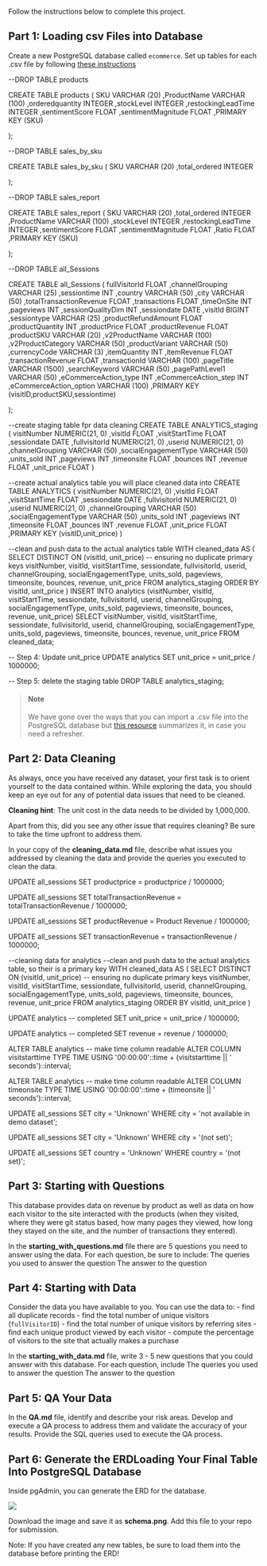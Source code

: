 Follow the instructions below to complete this project.

## Part 1: Loading csv Files into Database

Create a new PostgreSQL database called `ecommerce`. Set up tables for each .csv file by following [these instructions](https://www.postgresqltutorial.com/postgresql-tutorial/import-csv-file-into-posgresql-table/)




--DROP TABLE products

CREATE TABLE products (
	 SKU VARCHAR (20)
	,ProductName VARCHAR (100)
	,orderedquantity INTEGER
	,stockLevel INTEGER
	,restockingLeadTime INTEGER
	,sentimentScore FLOAT
	,sentimentMagnitude FLOAT
	,PRIMARY KEY (SKU)
	

);
	

--DROP TABLE sales_by_sku

CREATE TABLE sales_by_sku (
	 SKU VARCHAR (20)
	,total_ordered INTEGER

);

--DROP TABLE sales_report

CREATE TABLE sales_report (
	 SKU VARCHAR (20)
	,total_ordered INTEGER
	,ProductName VARCHAR (100)
	,stockLevel INTEGER
	,restockingLeadTime INTEGER
	,sentimentScore FLOAT
	,sentimentMagnitude FLOAT
	,Ratio FLOAT
	,PRIMARY KEY (SKU)
	

);

--DROP TABLE all_Sessions

CREATE TABLE all_Sessions (
	 fullVisitorId FLOAT
	,channelGrouping VARCHAR (25)
	,sessiontime INT
	,country VARCHAR (50)
	,city VARCHAR (50)
	,totalTransactionRevenue FLOAT
	,transactions FLOAT
	,timeOnSite INT
	,pageviews INT
	,sessionQualityDim INT
	,sessiondate DATE
	,visitId BIGINT
	,sessiontype VARCHAR (25)
	,productRefundAmount FLOAT
	,productQuantity INT
	,productPrice FLOAT
	,productRevenue FLOAT
	,productSKU VARCHAR (20)
	,v2ProductName VARCHAR (100)
	,v2ProductCategory VARCHAR (50)
	,productVariant VARCHAR (50)
	,currencyCode VARCHAR (3)
	,itemQuantity INT
	,itemRevenue FLOAT
	,transactionRevenue FLOAT
	,transactionId VARCHAR (100)
	,pageTitle VARCHAR (1500)
	,searchKeyword VARCHAR (50)
	,pagePathLevel1 VARCHAR (50)
	,eCommerceAction_type INT
	,eCommerceAction_step INT
	,eCommerceAction_option VARCHAR (100)
	,PRIMARY KEY (visitID,productSKU,sessiontime)
	

);


--create staging table fpr data cleaning
CREATE TABLE ANALYTICS_staging (
	 visitNumber NUMERIC(21, 0)
	,visitId FLOAT
	,visitStartTime FLOAT
	,sessiondate DATE
	,fullvisitorId NUMERIC(21, 0)
	,userid NUMERIC(21, 0)
	,channelGrouping VARCHAR (50)
	,socialEngagementType VARCHAR (50)
	,units_sold INT
	,pageviews INT
	,timeonsite FLOAT
	,bounces INT
	,revenue FLOAT
	,unit_price FLOAT
)


--create actual analytics table you will place cleaned data into
CREATE TABLE ANALYTICS (
	 visitNumber NUMERIC(21, 0)
	,visitId FLOAT
	,visitStartTime FLOAT
	,sessiondate DATE
	,fullvisitorId NUMERIC(21, 0)
	,userid NUMERIC(21, 0)
	,channelGrouping VARCHAR (50)
	,socialEngagementType VARCHAR (50)
	,units_sold INT
	,pageviews INT
	,timeonsite FLOAT
	,bounces INT
	,revenue FLOAT
	,unit_price FLOAT
	,PRIMARY KEY (visitID,unit_price)
)

--clean and push data to the actual analytics table
WITH cleaned_data AS (
    SELECT DISTINCT ON (visitId, unit_price) -- ensuring no duplicate primary keys
        visitNumber, visitId, visitStartTime, sessiondate, fullvisitorId, userid, channelGrouping, socialEngagementType, units_sold, pageviews, timeonsite, bounces, revenue, unit_price
    FROM analytics_staging
    ORDER BY visitId, unit_price
)
INSERT INTO analytics (visitNumber, visitId, visitStartTime, sessiondate, fullvisitorId, userid, channelGrouping, socialEngagementType, units_sold, pageviews, timeonsite, bounces, revenue, unit_price)
SELECT 
    visitNumber, visitId, visitStartTime, sessiondate, fullvisitorId, userid, channelGrouping, socialEngagementType, units_sold, pageviews, timeonsite, bounces, revenue, unit_price
FROM cleaned_data;

-- Step 4: Update unit_price
UPDATE analytics
SET unit_price = unit_price / 1000000;

-- Step 5: delete the staging table
DROP TABLE analytics_staging;




> #### Note
> We have gone over the ways that you can import a .csv file into the PostgreSQL database but [this resource](https://www.youtube.com/watch?v=6Jf7eTkIaR4) summarizes it, in case you need a refresher.


## Part 2: Data Cleaning

As always, once you have received any dataset, your first task is to orient yourself to the data contained within. While exploring the data, you should keep an eye out for any of potential data issues that need to be cleaned. 

**Cleaning hint**: The unit cost in the data needs to be divided by 1,000,000. 

Apart from this, did you see any other issue that requires cleaning? Be sure to take the time upfront to address them.

In your copy of the **cleaning_data.md** file, describe what issues you addressed by cleaning the data and provide the queries you executed to clean the data.



UPDATE all_sessions
SET productprice = productprice / 1000000;

UPDATE all_sessions 
SET totalTransactionRevenue = totalTransactionRevenue / 1000000;

UPDATE all_sessions 
SET productRevenue = Product Revenue / 1000000;

UPDATE all_sessions 
SET transactionRevenue = transactionRevenue / 1000000;

--cleaning data for analytics
--clean and push data to the actual analytics table, so their is a primary key
WITH cleaned_data AS (
    SELECT DISTINCT ON (visitId, unit_price) -- ensuring no duplicate primary keys
        visitNumber, visitId, visitStartTime, sessiondate, fullvisitorId, userid, channelGrouping, socialEngagementType, units_sold, pageviews, timeonsite, bounces, revenue, unit_price
    FROM analytics_staging
    ORDER BY visitId, unit_price
)

UPDATE analytics -- completed
SET unit_price = unit_price / 1000000;

UPDATE analytics -- completed
SET revenue = revenue / 1000000;


ALTER TABLE analytics -- make time column readable
ALTER COLUMN visitstarttime TYPE TIME
USING '00:00:00'::time + (visitstarttime || ' seconds')::interval;

ALTER TABLE analytics -- make time column readable
ALTER COLUMN timeonsite TYPE TIME
USING '00:00:00'::time + (timeonsite || ' seconds')::interval;

UPDATE all_sessions
SET city = 'Unknown'
WHERE city = 'not available in demo dataset';

UPDATE all_sessions
SET city = 'Unknown'
WHERE city = '(not set)';

UPDATE all_sessions
SET country = 'Unknown'
WHERE country = '(not set)';


## Part 3: Starting with Questions

This database provides data on revenue by product as well as data on how each visitor to the site interacted with the products (when they visited, where they were git status
based, how many pages they viewed, how long they stayed on the site, and the number of transactions they entered).
 
In the **starting_with_questions.md** file there are 5 questions you need to answer using the data. For each question, be sure to include:
The queries you used to answer the question
The answer to the question
 

## Part 4: Starting with Data

Consider the data you have available to you.  You can use the data to:
    - find all duplicate records
    - find the total number of unique visitors (`fullVisitorID`)
    - find the total number of unique visitors by referring sites
    - find each unique product viewed by each visitor
    - compute the percentage of visitors to the site that actually makes a purchase
    

In the **starting_with_data.md** file, write 3 - 5 new questions that you could answer with this database. For each question, include
The queries you used to answer the question
The answer to the question
    

## Part 5: QA Your Data

In the **QA.md** file, identify and describe your risk areas. Develop and execute a QA process to address them and validate the accuracy of your results. Provide the SQL queries used to execute the QA process.


## Part 6: Generate the ERDLoading Your Final Table Into PostgreSQL Database

Inside pgAdmin, you can generate the ERD for the database. 

![](https://i.imgur.com/KxVRJD3.png)

Download the image and save it as **schema.png**. Add this file to your repo for submission.

Note: If you have created any new tables, be sure to load them into the database before printing the ERD!
